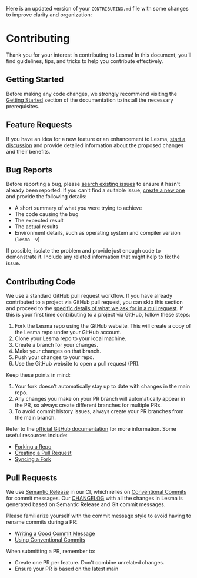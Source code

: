 Here is an updated version of your `CONTRIBUTING.md` file with some changes to improve clarity and organization:

# Contributing

Thank you for your interest in contributing to Lesma! In this document, you'll find guidelines, tips, and tricks to help
you contribute effectively.

## Getting Started

Before making any code changes, we strongly recommend visiting
the [Getting Started](https://lesma.org/docs/introduction/getting-started) section of the documentation to install
the necessary prerequisites.

## Feature Requests

If you have an idea for a new feature or an enhancement to
Lesma, [start a discussion](https://github.com/alinalihassan/Lesma/discussions/new) and provide detailed information
about the proposed changes and their benefits.

## Bug Reports

Before reporting a bug, please [search existing issues](https://github.com/alinalihassan/lesma/issues) to ensure it
hasn't already been reported. If you can't find a suitable
issue, [create a new one](https://github.com/alinalihassan/lesma/issues/new) and provide the following details:

* A short summary of what you were trying to achieve
* The code causing the bug
* The expected result
* The actual results
* Environment details, such as operating system and compiler version (`lesma -v`)

If possible, isolate the problem and provide just enough code to demonstrate it. Include any related information that
might help to fix the issue.

## Contributing Code

We use a standard GitHub pull request workflow. If you have already contributed to a project via GitHub pull request,
you can skip this section and proceed to the [specific details of what we ask for in a pull request](#pull-requests). If
this is your first time contributing to a project via GitHub, follow these steps:

1. Fork the Lesma repo using the GitHub website. This will create a copy of the Lesma repo under your GitHub account.
2. Clone your Lesma repo to your local machine.
3. Create a branch for your changes.
4. Make your changes on that branch.
5. Push your changes to your repo.
6. Use the GitHub website to open a pull request (PR).

Keep these points in mind:

1. Your fork doesn't automatically stay up to date with changes in the main repo.
2. Any changes you make on your PR branch will automatically appear in the PR, so always create different branches for
   multiple PRs.
3. To avoid commit history issues, always create your PR branches from the main branch.

Refer to the [official GitHub documentation](https://help.github.com/) for more information. Some useful resources
include:

* [Forking a Repo](https://help.github.com/articles/fork-a-repo/)
* [Creating a Pull Request](https://help.github.com/articles/creating-a-pull-request/)
* [Syncing a Fork](https://help.github.com/articles/syncing-a-fork/)

## Pull Requests

We use [Semantic Release](https://semantic-release.gitbook.io/semantic-release/) in our CI, which relies
on [Conventional Commits](https://www.conventionalcommits.org/) for commit messages. Our [CHANGELOG](CHANGELOG.md) with
all the changes in Lesma is generated based on Semantic Release and Git commit messages.

Please familiarize yourself with the commit message style to avoid having to rename commits during a PR:

* [Writing a Good Commit Message](http://chris.beams.io/posts/git-commit/)
* [Using Conventional Commits](https://www.conventionalcommits.org/)

When submitting a PR, remember to:

* Create one PR per feature. Don't combine unrelated changes.
* Ensure your PR is based on the latest main